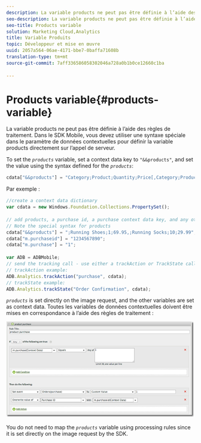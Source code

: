 ```yaml
---
description: La variable products ne peut pas être définie à l’aide des règles de traitement. Dans le SDK Mobile, vous devez utiliser une syntaxe spéciale dans le paramètre de données contextuelles pour définir la variable products directement sur l’appel de serveur.
seo-description: La variable products ne peut pas être définie à l’aide des règles de traitement. Dans le SDK Mobile, vous devez utiliser une syntaxe spéciale dans le paramètre de données contextuelles pour définir la variable products directement sur l’appel de serveur.
seo-title: Products variable
solution: Marketing Cloud,Analytics
title: Variable Produits
topic: Développeur et mise en œuvre
uuid: 2057a564-06ae-4171-bbe7-0baffa71608b
translation-type: tm+mt
source-git-commit: 7aff336586058302046a728a0b1b0ce12660c1ba

---
```



# Products variable{#products-variable}

La variable products ne peut pas être définie à l’aide des règles de traitement. Dans le SDK Mobile, vous devez utiliser une syntaxe spéciale dans le paramètre de données contextuelles pour définir la variable products directement sur l’appel de serveur.

To set the *`products`* variable, set a context data key to `"&&products"`, and set the value using the syntax defined for the *`products`*:

```js
cdata["&&products"] = "Category;Product;Quantity;Price[,Category;Product;Quantity;Price]";
```

Par exemple :

```js
//create a context data dictionary 
var cdata = new Windows.Foundation.Collections.PropertySet(); 
 
// add products, a purchase id, a purchase context data key, and any other data you want to collect. 
// Note the special syntax for products 
cdata["&&products"] = ";Running Shoes;1;69.95,;Running Socks;10;29.99"; 
cdata["m.purchaseid"] = "1234567890"; 
cdata["m.purchase"] = "1"; 
 
var ADB = ADBMobile; 
// send the tracking call - use either a trackAction or TrackState call. 
// trackAction example: 
ADB.Analytics.trackAction("purchase", cdata); 
// trackState example: 
ADB.Analytics.trackState("Order Confirmation", cdata);
```

*`products`* is set directly on the image request, and the other variables are set as context data. Toutes les variables de données contextuelles doivent être mises en correspondance à l’aide des règles de traitement :

![](assets/products-procrules.png)

You do not need to map the *`products`* variable using processing rules since it is set directly on the image request by the SDK.
